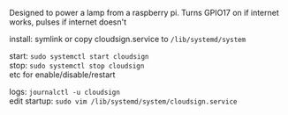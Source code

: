 Designed to power a lamp from a raspberry pi. Turns GPIO17 on if internet works, pulses if internet doesn't

install: symlink or copy cloudsign.service to `/lib/systemd/system`

start: `sudo systemctl start cloudsign`  
stop: `sudo systemctl stop cloudsign`  
etc for enable/disable/restart  

logs: `journalctl -u cloudsign`  
edit startup: `sudo vim /lib/systemd/system/cloudsign.service`
